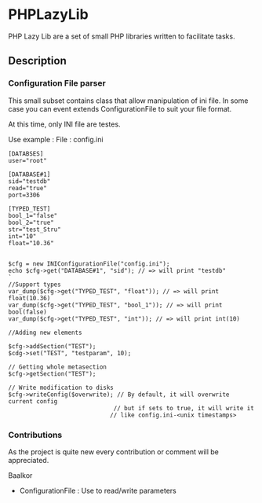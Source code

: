 # PHPLazyLib

PHP Lazy Lib are a set of small PHP libraries written to facilitate tasks.

## Description

### Configuration File parser

This small subset contains class that allow manipulation of ini file. In some
case you can event extends ConfigurationFile to suit your file format.

At this time, only INI file are testes.

Use example : 
File : config.ini

    [DATABSES]
    user="root"

    [DATABASE#1]
    sid="testdb"
    read="true"
    port=3306

    [TYPED_TEST]
    bool_1="false"
    bool_2="true"
    str="test_Stru"
    int="10"
    float="10.36"


    $cfg = new INIConfigurationFile("config.ini");
    echo $cfg->get("DATABASE#1", "sid"); // => will print "testdb"
    `
    //Support types 
    var_dump($cfg->get("TYPED_TEST", "float")); // => will print float(10.36) 
    var_dump($cfg->get("TYPED_TEST", "bool_1")); // => will print bool(false) 
    var_dump($cfg->get("TYPED_TEST", "int")); // => will print int(10) 

    //Adding new elements

    $cfg->addSection("TEST");
    $cdg->set("TEST", "testparam", 10);

    // Getting whole metasection
    $cfg->getSection("TEST"); 

    // Write modification to disks
    $cfg->writeConfig($overwrite); // By default, it will overwrite current config
                                  // but if sets to true, it will write it 
                                 // like config.ini-<unix timestamps>


### Contributions
As the project is quite new every contribution or comment will be appreciated.

Baalkor

 - ConfigurationFile : Use to read/write parameters 